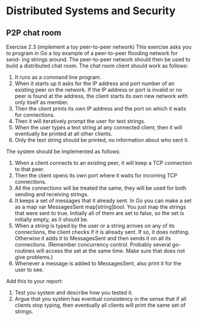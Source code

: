 # Distributed Systems and Security

## P2P chat room

Exercise 2.3 (implement a toy peer-to-peer network) This exercise asks
you to program in Go a toy example of a peer-to-peer flooding network for send-
ing strings around. The peer-to-peer network should then be used to build a
distributed chat room. The chat room client should work as follows:

1. It runs as a command line program.
2. When it starts up it asks for the IP address and port number of an existing peer on the network. If the IP address or port is invalid or no peer is found at the address, the client starts its own new network with only itself as member.
3. Then the client prints its own IP address and the port on which it waits for connections.
4. Then it will iteratively prompt the user for text strings.
5. When the user types a text string at any connected client, then it will eventually be printed at all other clients.
6. Only the text string should be printed, no information about who sent it.

The system should be implemented as follows:

1. When a client connects to an existing peer, it will keep a TCP connection to that peer.
2. Then the client opens its own port where it waits for incoming TCP connections.
3. All the connections will be treated the same, they will be used for both sending and receiving strings.
4. It keeps a set of messages that it already sent. In Go you can make a set as a map var MessagesSent map[string]bool. You just map the strings that were sent to true. Initially all of them are set to false, so the set is initially empty, as it should be.
5. When a string is typed by the user or a string arrives on any of its connections, the client checks if it is already sent. If so, it does nothing. Otherwise it adds it to MessagesSent and then sends it on all its connections. (Remember concurrency control. Probably several go-routines will access the set at the same time. Make sure that does not give problems.)
6. Whenever a message is added to MessagesSent, also print it for the user to see.

Add this to your report:

1. Test you system and describe how you tested it.
2. Argue that you system has eventual consistency in the sense that if all clients stop typing, then eventually all clients will print the same set of strings.
